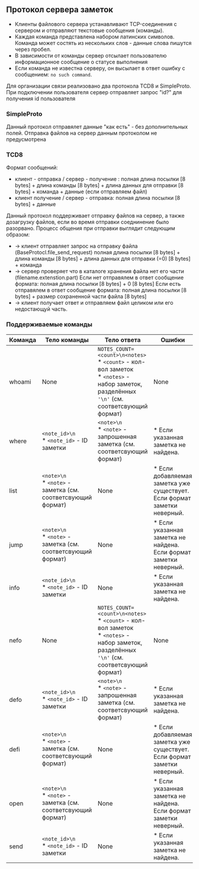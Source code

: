 ## Протокол сервера заметок
* Клиенты файлового сервера устанавливают TCP-соединения с сервером и отправляют текстовые сообщения (команды).
* Каждая команда представлена набором латинских символов. Команда может состять из нескольких слов - данные слова пишутся через пробел.  
* В зависимости от команды сервер отсылает пользователю информационное сообщение о статусе выполнения
* Если команда не известна серверу, он высылает в ответ ошибку с сообщением: `no such command`.
  
Для организации связи реализовано два протокола TCD8 и SimpleProto. При подключении пользователя сервер отправляет запрос "id?" для получения id пользователя

### SimpleProto
Данный протокол отправялет данные "как есть" - без дополнительных полей. 
Отправка файлов на сервер данным протоколом не предусмотрена

### TCD8
Формат сообщений:
* клиент - отправка / сервер - получение : полная длина посылки [8 bytes] + длина команды [8 bytes] + длина данных для отправки [8 bytes] + команда + данные (если отправляем файл)
* клиент получение / сервер - отправка: полная длина посылки [8 bytes] + данные

Данный протокол поддерживает отправку файлов на сервер, а также дозагрузку файлов, если во время отправки соеднинение было разорвано.
Процесс общения при отправки выглядит следующим образом:
* -> клиент отправляет запрос на отправку файла (BaseProtocl.file_send_request) полная длина посылки [8 bytes] + длина команды [8 bytes] + длина данных для отправки (=0) [8 bytes] + команда
* -> сервер проверяет что в каталоге хранения файла нет его части (filename.extenstion.part) 
  Если нет отправялем в ответ сообщение формата:  полная длина посылки [8 bytes] + 0 [8 bytes]
  Если есть отправялем в ответ сообщение формата:  полная длина посылки [8 bytes] + размер сохраненной части файла [8 bytes]
* -> клиент получает ответ и отправляем файл целиком или его недостающуй часть.


### Поддерживаемые команды
| Команда     | Тело команды                                                      | Тело ответа                                                                                                                                          | Ошибки                                                                         | Описание                         |
|-------------|-------------------------------------------------------------------|------------------------------------------------------------------------------------------------------------------------------------------------------|--------------------------------------------------------------------------------|----------------------------------|
| whoami   | None                                                              | `NOTES_COUNT=<count>\n<notes>` <br/> * `<count>` - кол-вол заметок <br/> * `<notes>` - набор заметок, разделённых `'\n'` (см. соответсвующий формат) | None                                                                           | Запрашивает список всех заметок. |
| where    | `<note_id>\n`<br/> * `<note_id>` - ID заметки                     | `<note>\n` <br/> * `<note>` - запрошенная заметка (см. соответсвующий формат)                                                                        | * Если указанная заметка не найдена.                                           | Запрашивает указанную заметку.   |
| list    | `<note>\n` <br/> * `<note>` - заметка (см. соответсвующий формат) | None                                                                                                                                                 | * Если добавляемая заметка уже существует. <br/> Если формат заметки неверный. | Добавляет новую заметку.         |
| jump   | `<note>\n` <br/> * `<note>` - заметка (см. соответсвующий формат) | None                                                                                                                                                 | * Если указанная заметка не найдена. <br/> Если формат заметки неверный.       | Сохраняет изменённую заметку.    |
| info | `<note_id>\n`<br/> * `<note_id>` - ID заметки                     | None                                                                                                                                                 | * Если указанная заметка не найдена.                                           | Удаляет указанную заметку.       |
| nefo   | None                                                              | `NOTES_COUNT=<count>\n<notes>` <br/> * `<count>` - кол-вол заметок <br/> * `<notes>` - набор заметок, разделённых `'\n'` (см. соответсвующий формат) | None                                                                           | Запрашивает список всех заметок. |
| defo    | `<note_id>\n`<br/> * `<note_id>` - ID заметки                     | `<note>\n` <br/> * `<note>` - запрошенная заметка (см. соответсвующий формат)                                                                        | * Если указанная заметка не найдена.                                           | Запрашивает указанную заметку.   |
| defi    | `<note>\n` <br/> * `<note>` - заметка (см. соответсвующий формат) | None                                                                                                                                                 | * Если добавляемая заметка уже существует. <br/> Если формат заметки неверный. | Добавляет новую заметку.         |
| open   | `<note>\n` <br/> * `<note>` - заметка (см. соответсвующий формат) | None                                                                                                                                                 | * Если указанная заметка не найдена. <br/> Если формат заметки неверный.       | Сохраняет изменённую заметку.    |
| send | `<note_id>\n`<br/> * `<note_id>` - ID заметки                     | None                                                                                                                                                 | * Если указанная заметка не найдена.                                           | Удаляет указанную заметку.       |












